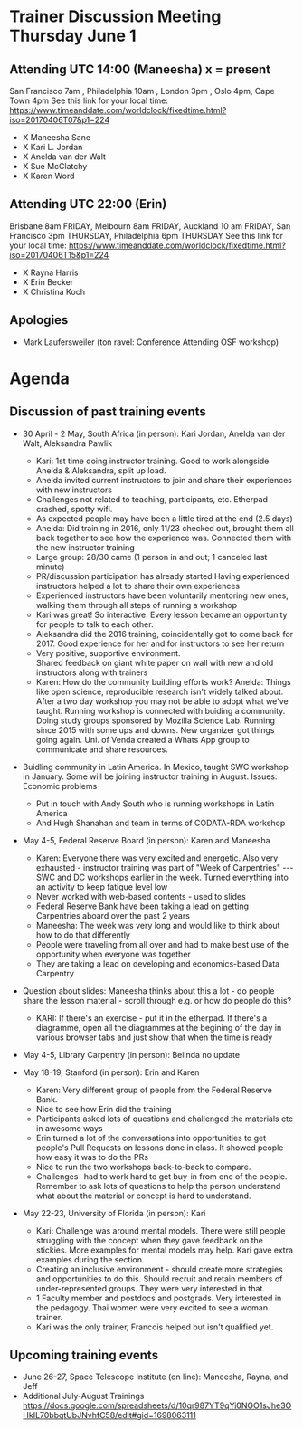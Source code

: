 # Trainer Discussion Meeting  Thursday June 1

## Attending UTC 14:00 (Maneesha)  x = present
San Francisco 7am , Philadelphia 10am , London 3pm , Oslo 4pm, Cape Town 4pm
See this link for your local time: https://www.timeanddate.com/worldclock/fixedtime.html?iso=20170406T07&p1=224

- X Maneesha Sane
- X Kari L. Jordan 
- X Anelda van der Walt
- X Sue McClatchy
- X Karen Word

## Attending UTC 22:00 (Erin)
Brisbane 8am FRIDAY, Melbourn 8am FRIDAY, Auckland 10 am FRIDAY, San Francisco 3pm THURSDAY, Philadelphia 6pm THURSDAY
See this link for your local time: https://www.timeanddate.com/worldclock/fixedtime.html?iso=20170406T15&p1=224

- X Rayna Harris
- X Erin Becker
- X Christina Koch

## Apologies
- Mark Laufersweiler (ton ravel: Conference Attending OSF workshop) 

# Agenda

## Discussion of past training events

- 30 April - 2 May, South Africa (in person): Kari Jordan, Anelda van der Walt, Aleksandra Pawlik
    - Kari:  1st time doing instructor training.  Good to work alongside Anelda & Aleksandra, split up load.
    - Anelda invited current instructors to join and share their experiences with new instructors
    - Challenges not related to teaching, participants, etc.  Etherpad crashed, spotty wifi.
    - As expected people may have been a little tired at the end (2.5 days)
    - Anelda: Did training in 2016, only 11/23 checked out, brought them all back together to see how the experience was.  Connected them with the new instructor training
    - Large group: 28/30 came (1 person in and out; 1 canceled last minute)
    - PR/discussion participation has already started
Having experienced instructors helped a lot to share their own experiences
    - Experienced instructors have been voluntarily mentoring new ones, walking them through all steps of running a workshop
    - Kari was great!  So interactive.  Every lesson became an opportunity for people to talk to each other.
    - Aleksandra did the 2016 training, coincidentally got to come back for 2017.  Good experience for her and for instructors to see her return
    - Very positive, supportive environment.   
Shared feedback on giant white paper on wall with new and old instructors along with trainers
    - Karen: How do the community building efforts work? Anelda: Things like open science, reproducible research isn't widely talked about.  After a two day workshop you may not be able to adopt what we've taught.  Running workshop is connected with buiding a community.  Doing study groups sponsored by Mozilla Science Lab.  Running since 2015 with some ups and downs.  New organizer got things going again.  Uni. of Venda created a Whats App group to communicate and share resources.  

- Buidling community in Latin America.  In Mexico, taught SWC workshop in January.  Some will be joining instructor training in August.  Issues: Economic problems 
    - Put in touch with Andy South who is running workshops in Latin America
    - And Hugh Shanahan and team in terms of CODATA-RDA workshop

- May 4-5, Federal Reserve Board (in person): Karen and Maneesha
    -    Karen: Everyone there was very excited and energetic. Also very exhausted - instructor training was part of "Week of Carpentries" --- SWC and DC workshops earlier in the week. Turned everything into an activity to keep fatigue level low
    - Never worked with web-based contents - used to slides
    - Federal Reserve Bank have been taking a lead on getting Carpentries aboard over the past 2 years
    - Maneesha: The week was very long and would like to think about how to do that differently
    - People were traveling from all over and had to make best use of the opportunity when everyone was together
    - They are taking a lead on developing and economics-based Data Carpentry

- Question about slides: Maneesha thinks about this a lot - do people share the lesson material - scroll through e.g. or how do people do this?
    - KARI: If there's an exercise - put it in the etherpad. If there's a diagramme, open all the diagrammes at the begining of the day in various browser tabs and just show that when the time is ready

- May 4-5, Library Carpentry (in person): Belinda
no update

- May 18-19, Stanford (in person): Erin and Karen
    - Karen: Very different group of people from the Federal Reserve Bank.
    - Nice to see how Erin did the training
    - Participants asked lots of questions and challenged the materials etc in awesome ways
    - Erin turned a lot of the conversations into opportunities to get people's Pull Requests on lessons done in class. It showed people how easy it was to do the PRs 
    - Nice to run the two workshops back-to-back to compare.
    - Challenges- had to work hard to get buy-in from one of the people. Remember to ask lots of questions to help the person understand what about the material or concept is hard to understand.

- May 22-23, University of Florida (in person): Kari
    - Kari: Challenge was around mental models. There were still people struggling with the concept when they gave feedback on the stickies. More examples for mental models may help. Kari gave extra examples during the section.
    - Creating an inclusive environment - should create more strategies and opportunities to do this. Should recruit and retain members of under-represented groups. They were very interested in that.
    - 1 Faculty member and postdocs and postgrads. Very interested in the pedagogy. Thai women were very excited to see a woman trainer. 
    - Kari was the only trainer, Francois helped but isn't qualified yet.
    
## Upcoming training events
- June 26-27, Space Telescope Institute (on line): Maneesha, Rayna, and Jeff
- Additional July-August Trainings
https://docs.google.com/spreadsheets/d/10qr987YT9qYi0NGO1sJhe3OHkIL70bbqtUbJNvhfC58/edit#gid=1698063111
